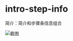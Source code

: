 # intro-step-info

简介：简介和步骤条信息组合

![截图](https://unpkg.com/@ice/block-intro-step-info/screenshot.png)
